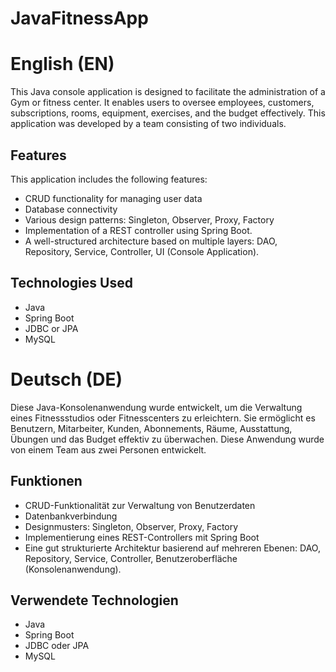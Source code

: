 # JavaFitnessApp
# English (EN)
This Java console application is designed to facilitate the administration of a Gym or fitness center. It enables users to oversee employees, customers, subscriptions, rooms, equipment, exercises, and the budget effectively.
This application was developed by a team consisting of two individuals.
## Features
This application includes the following features:
- CRUD functionality for managing user data
- Database connectivity
- Various design patterns: Singleton, Observer, Proxy, Factory
- Implementation of a REST controller using Spring Boot.
- A well-structured architecture based on multiple layers: DAO, Repository, Service, Controller, UI (Console Application).
## Technologies Used
- Java
- Spring Boot
- JDBC or JPA
- MySQL

# Deutsch (DE)
Diese Java-Konsolenanwendung wurde entwickelt, um die Verwaltung eines Fitnessstudios oder Fitnesscenters zu erleichtern. Sie ermöglicht es Benutzern, Mitarbeiter, Kunden, Abonnements, Räume, Ausstattung, Übungen und das Budget effektiv zu überwachen.
Diese Anwendung wurde von einem Team aus zwei Personen entwickelt.
## Funktionen
- CRUD-Funktionalität zur Verwaltung von Benutzerdaten
- Datenbankverbindung
- Designmusters: Singleton, Observer, Proxy, Factory
- Implementierung eines REST-Controllers mit Spring Boot
- Eine gut strukturierte Architektur basierend auf mehreren Ebenen: DAO, Repository, Service, Controller, Benutzeroberfläche (Konsolenanwendung).
## Verwendete Technologien
- Java
- Spring Boot
- JDBC oder JPA
- MySQL
